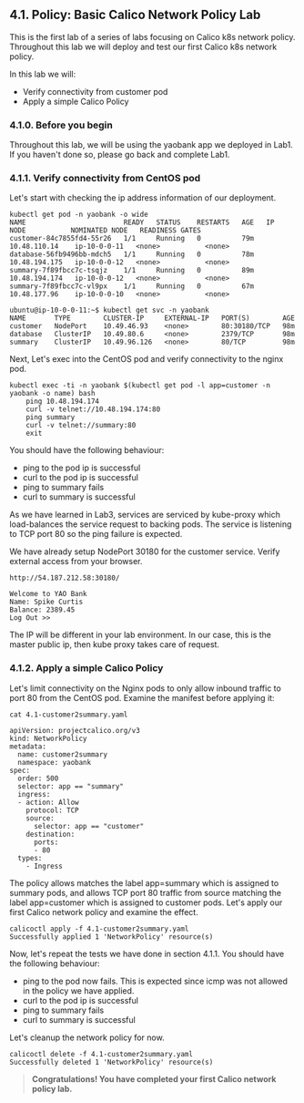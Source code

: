 ## 4.1. Policy: Basic Calico Network Policy Lab
This is the first lab of a series of labs focusing on Calico k8s network policy. Throughout this lab we will deploy and test our first Calico k8s network policy. 

In this lab we will:
* Verify connectivity from customer pod
* Apply a simple Calico Policy

### 4.1.0. Before you begin

Throughout this lab, we will be using the yaobank app we deployed in Lab1.
If you haven't done so, please go back and complete Lab1.


### 4.1.1. Verify connectivity from CentOS pod

Let's start with checking the ip address information of our deployment.

```
kubectl get pod -n yaobank -o wide
NAME                        READY   STATUS    RESTARTS   AGE   IP              NODE           NOMINATED NODE   READINESS GATES
customer-84c7855fd4-55r26   1/1     Running   0          79m   10.48.110.14    ip-10-0-0-11   <none>           <none>
database-56fb9496bb-mdch5   1/1     Running   0          78m   10.48.194.175   ip-10-0-0-12   <none>           <none>
summary-7f89fbcc7c-tsqjz    1/1     Running   0          89m   10.48.194.174   ip-10-0-0-12   <none>           <none>
summary-7f89fbcc7c-vl9px    1/1     Running   0          67m   10.48.177.96    ip-10-0-0-10   <none>           <none>
```

```
ubuntu@ip-10-0-0-11:~$ kubectl get svc -n yaobank
NAME       TYPE        CLUSTER-IP     EXTERNAL-IP   PORT(S)        AGE
customer   NodePort    10.49.46.93    <none>        80:30180/TCP   98m
database   ClusterIP   10.49.80.6     <none>        2379/TCP       98m
summary    ClusterIP   10.49.96.126   <none>        80/TCP         98m
```

Next, Let's exec into the CentOS pod and verify connectivity to the nginx pod.

```
kubectl exec -ti -n yaobank $(kubectl get pod -l app=customer -n yaobank -o name) bash
	ping 10.48.194.174
	curl -v telnet://10.48.194.174:80
	ping summary
	curl -v telnet://summary:80
	exit
```

You should have the following behaviour:
* ping to the pod ip is successful
* curl to the pod ip is successful
* ping to summary fails
* curl to summary is successful

As we have learned in Lab3, services are  serviced  by kube-proxy which load-balances the service request to backing pods. The service is listening to TCP port 80 so the ping failure is expected.

We have already setup NodePort 30180 for the customer service.
Verify external access from your browser.

```
http://54.187.212.58:30180/

Welcome to YAO Bank
Name: Spike Curtis
Balance: 2389.45
Log Out >>
```
The IP will be different in your lab environment.
In our case, this is the master public ip, then kube proxy takes care of request. 


### 4.1.2. Apply a simple Calico Policy

Let's limit connectivity on the Nginx pods to only allow inbound traffic to port 80 from the CentOS pod.
Examine the manifest before applying it:

``` 
cat 4.1-customer2summary.yaml 

apiVersion: projectcalico.org/v3
kind: NetworkPolicy
metadata:
  name: customer2summary
  namespace: yaobank
spec:
  order: 500
  selector: app == "summary"
  ingress:
  - action: Allow
    protocol: TCP
    source:
      selector: app == "customer"
    destination:
      ports:
      - 80
  types:
    - Ingress
```

The policy allows matches the label app=summary which is assigned to summary pods, and allows TCP port 80 traffic from source matching the label app=customer which is assigned to customer pods.
Let's apply our first Calico network policy and examine the effect.

```
calicoctl apply -f 4.1-customer2summary.yaml 
Successfully applied 1 'NetworkPolicy' resource(s)
```

Now, let's repeat the tests we have done in section 4.1.1.
You should have the following behaviour:

* ping to the pod now fails. This is expected since icmp was not allowed in the policy we have applied.
* curl to the pod ip is successful
* ping to summary fails
* curl to summary is successful

Let's cleanup the network policy for now.

```
calicoctl delete -f 4.1-customer2summary.yaml 
Successfully deleted 1 'NetworkPolicy' resource(s)
```
> __Congratulations! You have completed your first Calico network policy lab.__
